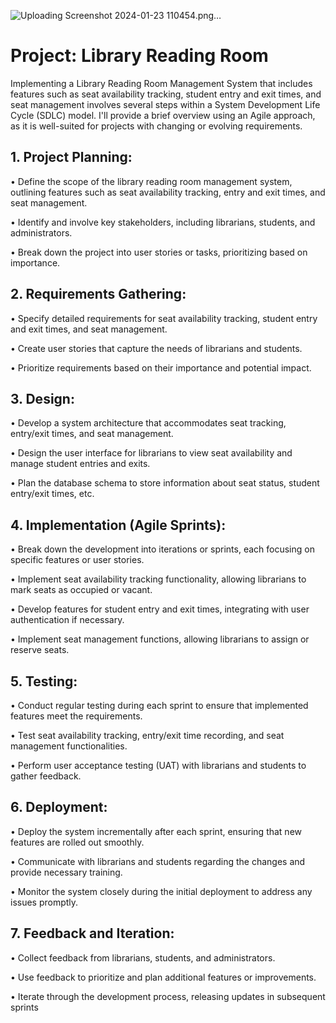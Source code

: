 ![Uploading Screenshot 2024-01-23 110454.png…]()

# Project: Library Reading Room

Implementing a Library Reading Room Management System that includes features such as seat availability tracking, student entry and exit times, and seat management involves several steps within a System Development Life Cycle (SDLC) model. I'll provide a brief overview using an Agile approach, as it is well-suited for projects with changing or evolving requirements.

## 1. Project Planning:
•	Define the scope of the library reading room management system, outlining features such as seat availability tracking, entry and exit times, and seat management.

•	Identify and involve key stakeholders, including librarians, students, and administrators.

•	Break down the project into user stories or tasks, prioritizing based on importance.

## 2. Requirements Gathering:
•	Specify detailed requirements for seat availability tracking, student entry and exit times, and seat management.

•	Create user stories that capture the needs of librarians and students.

•	Prioritize requirements based on their importance and potential impact.

## 3. Design:
•	Develop a system architecture that accommodates seat tracking, entry/exit times, and seat management.

•	Design the user interface for librarians to view seat availability and manage student entries and exits.

•	Plan the database schema to store information about seat status, student entry/exit times, etc.

## 4. Implementation (Agile Sprints):

•	Break down the development into iterations or sprints, each focusing on specific features or user stories.

•	Implement seat availability tracking functionality, allowing librarians to mark seats as occupied or vacant.

•	Develop features for student entry and exit times, integrating with user authentication if necessary.

•	Implement seat management functions, allowing librarians to assign or reserve seats.

## 5. Testing:
•	Conduct regular testing during each sprint to ensure that implemented features meet the requirements.

•	Test seat availability tracking, entry/exit time recording, and seat management functionalities.

•	Perform user acceptance testing (UAT) with librarians and students to gather feedback.


## 6. Deployment:
•	Deploy the system incrementally after each sprint, ensuring that new features are rolled out smoothly.

•	Communicate with librarians and students regarding the changes and provide necessary training.

•	Monitor the system closely during the initial deployment to address any issues promptly.

## 7. Feedback and Iteration:

•	Collect feedback from librarians, students, and administrators.

•	Use feedback to prioritize and plan additional features or improvements.

•	Iterate through the development process, releasing updates in subsequent sprints


